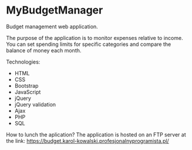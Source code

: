 # MyBudgetManager
Budget management web application.

The purpose of the application is to monitor expenses relative to income. You can set spending limits for specific categories and compare the balance of money each month.

Technologies:
- HTML
- CSS
- Bootstrap
- JavaScript
- jQuery
- jQuery validation
- Ajax
- PHP
- SQL

How to lunch the aplication? The application is hosted on an FTP server at the link:
https://budget.karol-kowalski.profesjonalnyprogramista.pl/